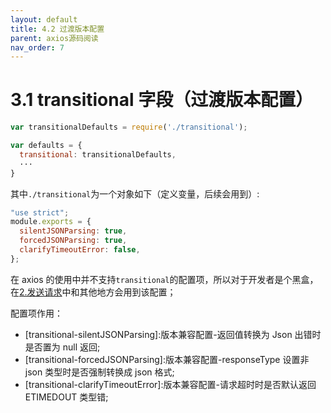 ```yaml
---
layout: default
title: 4.2 过渡版本配置
parent: axios源码阅读
nav_order: 7
---
```


# 3.1 transitional 字段（过渡版本配置）

```javascript
var transitionalDefaults = require('./transitional');

var defaults = {
  transitional: transitionalDefaults,
  ···
}
```

其中`./transitional`为一个对象如下（定义变量，后续会用到）:

```javascript
"use strict";
module.exports = {
  silentJSONParsing: true,
  forcedJSONParsing: true,
  clarifyTimeoutError: false,
};
```

在 axios 的使用中并不支持`transitional`的配置项，所以对于开发者是个黑盒，在[2.发送请求](./2.%E5%8F%91%E9%80%81%E8%AF%B7%E6%B1%82.md)中和其他地方会用到该配置；

配置项作用：

- [transitional-silentJSONParsing]:版本兼容配置-返回值转换为 Json 出错时是否置为 null 返回;
- [transitional-forcedJSONParsing]:版本兼容配置-responseType 设置非 json 类型时是否强制转换成 json 格式;
- [transitional-clarifyTimeoutError]:版本兼容配置-请求超时时是否默认返回 ETIMEDOUT 类型错;
